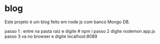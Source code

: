 # blog

Este projeto é um blog feito em node js com banco Mongo DB.

passo 1 : entre na pasta raiz e digite # npm i
passo 2 digite nodemon app.js
passo 3 va no browser e digite localhost:8089
